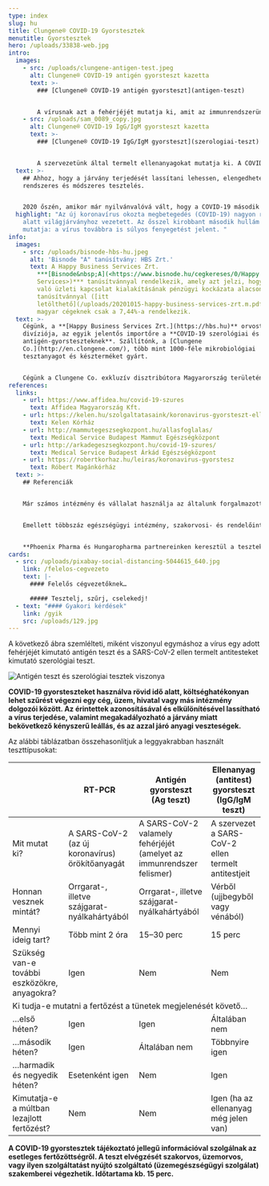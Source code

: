 ```yaml
---
type: index
slug: hu
title: Clungene® COVID-19 Gyorstesztek
menutitle: Gyorstesztek
hero: /uploads/33838-web.jpg
intro:
  images:
    - src: /uploads/clungene-antigen-test.jpeg
      alt: Clungene® COVID-19 antigén gyorsteszt kazetta
      text: >-
        ### [Clungene® COVID-19 antigén gyorsteszt](antigen-teszt)


        A vírusnak azt a fehérjéjét mutatja ki, amit az immunrendszerünk is felismer. A COVID-19 korai szakaszában jól azonosítja a fertőzést.
    - src: /uploads/sam_0089_copy.jpg
      alt: Clungene® COVID-19 IgG/IgM gyorsteszt kazetta
      text: >-
        ### [Clungene® COVID-19 IgG/IgM gyorsteszt](szerologiai-teszt)


        A szervezetünk által termelt ellenanyagokat mutatja ki. A COVID-19 közép- és késői szakaszának, illetve a múltban lezajlott fertőzés azonosítására alkalmas.
  text: >-
    ## Ahhoz, hogy a járvány terjedését lassítani lehessen, elengedhetetlen a
    rendszeres és módszeres tesztelés.


    2020 őszén, amikor már nyilvánvalóvá vált, hogy a COVID-19 második hulláma sokkal több megbetegedést fog okozni, mint az első, cégünk **új terméket** importált, hogy még hatékonyabban lehessen felvenni a harcot a járvánnyal. **A COVID-19 antigén gyorsteszt kiegészíti a szerológiai gyorsteszteket.** Míg az utóbbiakat használva a **fertőzés késői szakaszát, illetve a korábban lezajlott fertőzést lehet azonosítani**, az előbbiekkel a **fertőzés kezdeti szakaszában lehet a vírust kimutatni**.
  highlight: "Az új koronavírus okozta megbetegedés (COVID-19) nagyon rövid idő
    alatt világjárványhoz vezetett. Az ősszel kirobbant második hullám pedig jól
    mutatja: a vírus továbbra is súlyos fenyegetést jelent. "
info:
  images:
    - src: /uploads/bisnode-hbs-hu.jpeg
      alt: 'Bisnode "A" tanúsítvány: HBS Zrt.'
      text: A Happy Business Services Zrt.
        ***[Bisnode&nbsp;A](<https://www.bisnode.hu/cegkereses/0/Happy Business
        Services>)*** tanúsítvánnyal rendelkezik, amely azt jelzi, hogy a céggel
        való üzleti kapcsolat kialakításának pénzügyi kockázata alacsony. E
        tanúsítvánnyal ([itt
        letölthető](/uploads/20201015-happy-business-services-zrt.m.pdf)) a
        magyar cégeknek csak a 7,44%-a rendelkezik.
  text: >-
    Cégünk, a **[Happy Business Services Zrt.](https://hbs.hu)** orvostechnikai
    divíziója, az egyik jelentős importőre a **COVID-19 szerológiai és
    antigén-gyorsteszteknek**. Szállítónk, a [Clungene
    Co.](http://en.clongene.com/), több mint 1000-féle mikrobiológiai
    tesztanyagot és készterméket gyárt.


    Cégünk a Clungene Co. exkluzív disztribútora Magyarország területén. Már több szállítmányunk érkezett az országba, melyek egy részét az Állami Egészségügyi Ellátó Központon (AEEK) keresztül a magyar államnak szállítottuk le. Jelentős mennyiségben vásároltak már egészségügyi intézmények, nagyvállalatok és egyes városok vezetőségei is.
references:
  links:
    - url: https://www.affidea.hu/covid-19-szures
      text: Affidea Magyarország Kft.
    - url: https://kelen.hu/szolgaltatasaink/koronavirus-gyorsteszt-ellenanyag-vizsgalat/
      text: Kelen Kórház
    - url: http://mammutegeszsegkozpont.hu/allasfoglalas/
      text: Medical Service Budapest Mammut Egészségközpont
    - url: http://arkadegeszsegkozpont.hu/covid-19-szures/
      text: Medical Service Budapest Árkád Egészségközpont
    - url: https://robertkorhaz.hu/leiras/koronavirus-gyorstesz
      text: Róbert Magánkórház
  text: >-
    ## Referenciák


    Már számos intézmény és vállalat használja az általunk forgalmazott **Clungene® COVID-19 IgG/IgM Gyorsteszt** Kazettát. Ezek közül közöljük – a teljesség igénye nélkül – néhány internetes elérhetőségét.


    Emellett többszáz egészségügyi intézmény, szakorvosi- és rendelőintézet, idősek otthona, magánkórház, vállalkozás és más intézmény az általunk forgalmazott gyorstesztekkel dolgozik.


    **Phoenix Pharma és Hungaropharma partnereinken keresztül a tesztek elérhetőek az ország összes gyógyszertárában.**
cards:
  - src: /uploads/pixabay-social-distancing-5044615_640.jpg
    link: /felelos-cegvezeto
    text: |-
      #### Felelős cégvezetőknek…

      ##### Tesztelj, szűrj, cselekedj!
  - text: "#### Gyakori kérdések"
    link: /gyik
    src: /uploads/129.jpg
---
```

A következő ábra szemlélteti, miként viszonyul egymáshoz a vírus egy adott fehérjéjét kimutató antigén teszt és a SARS-CoV-2 ellen termelt antitesteket kimutató szerológiai teszt.

![Antigén teszt és szerológiai tesztek viszonya](/uploads/mainpage-pic1.jpg "Az ábra tájékoztató jellegű. Az Ag az antigén (a vírus egyik fehérjéje), az IgM az immunglobulin M, az IgG az immunglobulin G (két, a szervezet által termelt ellenanyag) mennyiségét jelzi az eltelt napok függvényében. 0. napnak az az időpont tekintendő, amikor a COVID-19 tünetei megjelennek (onset nap).")

**COVID-19 gyorsteszteket használva rövid idő alatt, költséghatékonyan lehet szűrést végezni egy cég, üzem, hivatal vagy más intézmény dolgozói között. Az érintettek azonosításával és elkülönítésével lassítható a vírus terjedése, valamint megakadályozható a járvány miatt bekövetkező kényszerű leállás, és az azzal járó anyagi veszteségek.**

Az alábbi táblázatban összehasonlítjuk a leggyakrabban használt teszttípusokat:

<div>
<table>
<thead>
<tr>
<th></th>
<th>RT-PCR</th>
<th>Antigén gyorsteszt<br>(Ag teszt)</th>
<th>Ellenanyag (antitest) gyorsteszt<br>(IgG/IgM teszt)</th>
</tr>
</thead>

<tbody>
<tr>
<td>Mit mutat ki?</td>
<td>A SARS-CoV-2 (az új koronavírus) örökítőanyagát</td>
<td>A SARS-CoV-2 valamely fehérjéjét (amelyet az immunrendszer felismer)
</td>
<td>A szervezet a SARS-CoV-2 ellen termelt antitestjeit
</td>
</tr>

<tr>
<td>Honnan vesznek mintát?
</td>
<td>Orrgarat-, illetve szájgarat-nyálkahártyából
</td>
<td>Orrgarat-, illetve szájgarat-nyálkahártyából
</td>
<td>Vérből (ujjbegyből vagy vénából)
</td>
</tr>

<tr>
<td>Mennyi ideig tart?
</td>
<td>Több mint 2 óra
</td>
<td>15–30 perc
</td>
<td>15 perc
</td>
</tr>

<tr>
<td>Szükség van-e további eszközökre, anyagokra?
</td>
<td>Igen</td>
<td>Nem</td>
<td>Nem</td>
</tr>

<tr>
<td colspan="4">Ki tudja-e mutatni a fertőzést a tünetek megjelenését követő…</td>
</tr>

<tr>
<td>…első héten?</td>
<td>Igen</td>
<td>Igen</td>
<td>Általában nem</td>
</tr>

<tr>
<td>…második héten?</td>
<td>Igen</td>
<td>Általában nem</td>
<td>Többnyire igen</td>
</tr>

<tr>
<td>…harmadik és negyedik héten?</td>
<td>Esetenként igen</td>
<td>Nem</td>
<td>Igen</td>
</tr>

<tr>
<td>Kimutatja-e a múltban lezajlott fertőzést?</td>
<td>Nem</td>
<td>Nem</td>
<td>Igen (ha az ellenanyag még jelen van)</td>
</tr>

</tbody>
</table>
</div>

**A COVID-19 gyorstesztek tájékoztató jellegű információval szolgálnak az esetleges fertőzöttségről. A teszt elvégzését szakorvos, üzemorvos, vagy ilyen szolgáltatást nyújtó szolgáltató (üzemegészségügyi szolgálat) szakemberei végezhetik. Időtartama kb. 15 perc.**